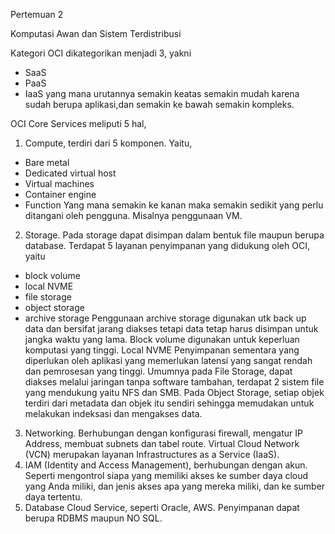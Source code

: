 Pertemuan 2

Komputasi Awan dan Sistem Terdistribusi

Kategori OCI dikategorikan menjadi 3, yakni 
- SaaS
- PaaS
- IaaS
yang mana urutannya semakin keatas semakin mudah karena sudah berupa aplikasi,dan semakin ke bawah semakin kompleks.

OCI Core Services meliputi 5 hal, 
1. Compute, terdiri dari 5 komponen. Yaitu,
- Bare metal
- Dedicated virtual host
- Virtual machines
- Container engine
- Function
Yang mana semakin ke kanan maka semakin sedikit yang perlu ditangani oleh pengguna. Misalnya penggunaan VM.
2. Storage. Pada storage dapat disimpan dalam bentuk file maupun berupa database. 
Terdapat 5 layanan penyimpanan yang didukung oleh OCI, yaitu 
- block volume
- local NVME
- file storage
- object storage
- archive storage
Penggunaan archive storage digunakan utk back up data dan bersifat jarang diakses tetapi data tetap harus disimpan untuk jangka waktu yang lama.
Block volume digunakan untuk keperluan komputasi yang tinggi. 
Local NVME Penyimpanan sementara yang diperlukan oleh aplikasi yang memerlukan latensi yang sangat rendah dan pemrosesan yang tinggi.
Umumnya pada File Storage, dapat diakses melalui jaringan tanpa software tambahan, terdapat 2 sistem file yang mendukung yaitu NFS dan SMB.
Pada Object Storage, setiap objek terdiri dari metadata dan objek itu sendiri sehingga memudakan untuk melakukan indeksasi dan mengakses data.
3. Networking. Berhubungan dengan konfigurasi firewall, mengatur IP Address, membuat subnets dan tabel route. 
Virtual Cloud Network (VCN) merupakan layanan Infrastructures as a Service (IaaS).
4. IAM (Identity and Access Management), berhubungan dengan akun. 
Seperti mengontrol siapa yang memiliki akses ke sumber daya cloud yang Anda miliki, dan jenis akses apa yang mereka miliki, dan ke sumber daya tertentu.
5. Database Cloud Service, seperti Oracle, AWS. Penyimpanan dapat berupa RDBMS maupun NO SQL.